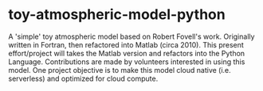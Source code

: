 # toy-atmospheric-model-python
A 'simple' toy atmospheric model based on Robert Fovell's work. Originally written in Fortran, then refactored into Matlab (circa 2010).  This present effort/project will takes the Matlab version and refactors into the Python Language.  Contributions are made by volunteers interested in using this model. One project objective is to make this model cloud native (i.e. serverless) and optimized for cloud compute.
